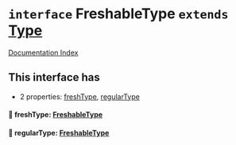 # `interface` FreshableType `extends` [Type](../private.interface.Type/README.md)

[Documentation Index](../README.md)

## This interface has

- 2 properties:
[freshType](#-freshtype-freshabletype),
[regularType](#-regulartype-freshabletype)


#### 📄 freshType: [FreshableType](../private.interface.FreshableType/README.md)



#### 📄 regularType: [FreshableType](../private.interface.FreshableType/README.md)




